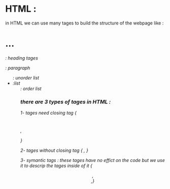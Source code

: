 # HTML :

in HTML we can use many tages to build the structure of the webpage  like :

<h1> ...<h6>: heading tages 

<p> : paragraph 
 
<ul>: unorder list
 
 <li>:list 

 <ol>: order list 

 ### there are 3 types of tages in HTML : 

 1- tages need closing tag {<h1></h1>, <p></p>}

 2- tages without closing tag { <link>, <img>}

 3- symantic tags : these tages have no effict on the code but we use it to descrip the tages inside of it { <header> , <section >,<artical >}